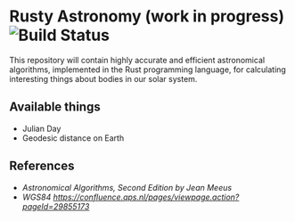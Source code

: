 # Rusty Astronomy (work in progress) ![Build Status](https://travis-ci.org/qpid/rusty-astronomy.svg?branch=master)
This repository will contain highly accurate and efficient astronomical algorithms, implemented in the Rust programming language, for calculating interesting things about bodies in our solar system.

## Available things
* Julian Day
* Geodesic distance on Earth

## References
* *Astronomical Algorithms, Second Edition by Jean Meeus*
* *WGS84 https://confluence.qps.nl/pages/viewpage.action?pageId=29855173*
